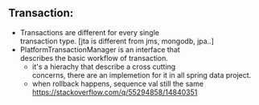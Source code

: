 ## Transaction:
  - Transactions are different for every single<br /> transaction type. [jta is different from jms, mongodb, jpa..]
  - PlatformTransactionManager is an interface that <br />describes the basic workflow of transaction.
    - it's a hierachy that describe a cross cutting <br />concerns, there are an implemetion for it in all spring data project.
    - when rollback happens, sequence val still the same
    https://stackoverflow.com/q/55294858/14840351
    
  